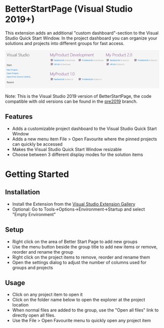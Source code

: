 # BetterStartPage (Visual Studio 2019+)

This extension adds an additional "custom dashboard"-section to the Visual Studio Quick Start Window.
In the project dashboard you can organize your solutions and projects into different groups for fast access. 

![Screenshot](https://github.com/Danielku15/BetterStartPage/blob/master/BetterStartPage/startpagepreview.png?raw=1 "Screenshot")

Note: This is the Visual Studio 2019 version of BetterStartPage, the code compatible with old versions can be found in the [pre2019](https://github.com/Danielku15/BetterStartPage/tree/pre2019) branch. 

## Features

- Adds a customizable project dashboard to the Visual Studio Quick Start Window
- Adds a new menu item File > Open Favourite where the pinned projects can quickly be accessed
- Makes the Visual Studio Quick Start Window resizable 
- Choose between 3 different display modes for the solution items

# Getting Started

## Installation

- Install the Extension from the [Visual Studio Extension Gallery](https://marketplace.visualstudio.com/items?itemName=Danielku15.BetterStartPage)
- Optional: Go to Tools->Options->Environment->Startup and select "Empty Environment" 

## Setup

- Right click on the area of Better Start Page to add new groups
- Use the menu button beside the group title to add new items or remove, reorder and rename the group
- Right click on the project items to remove, reorder and rename them
- Open the settings dialog to adjust the number of columns used for groups and projects

## Usage 
- Click on any project item to open it
- Click on the folder name below to open the explorer at the project location
- When normal files are added to the group, use the "Open all files" link to directly open all files. 
- Use the File > Open Favourite menu to quickly open any project item